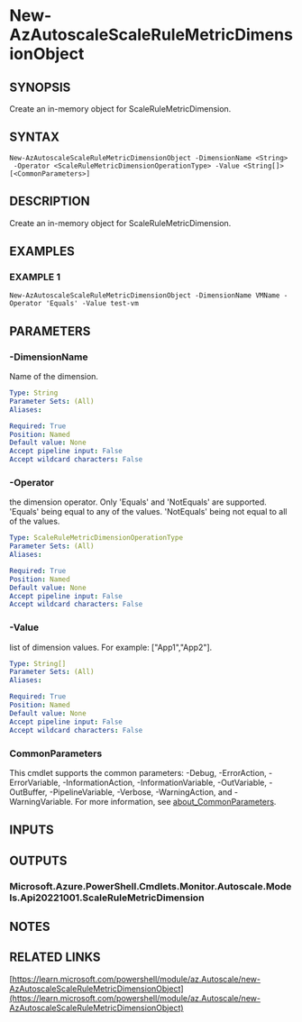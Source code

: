 ﻿---
external help file: Az.Monitor-help.xml
Module Name: Az.Monitor
online version: https://learn.microsoft.com/powershell/module/az.Autoscale/new-AzAutoscaleScaleRuleMetricDimensionObject
schema: 2.0.0
---

# New-AzAutoscaleScaleRuleMetricDimensionObject

## SYNOPSIS
Create an in-memory object for ScaleRuleMetricDimension.

## SYNTAX

```
New-AzAutoscaleScaleRuleMetricDimensionObject -DimensionName <String>
 -Operator <ScaleRuleMetricDimensionOperationType> -Value <String[]> [<CommonParameters>]
```

## DESCRIPTION
Create an in-memory object for ScaleRuleMetricDimension.

## EXAMPLES

### EXAMPLE 1
```
New-AzAutoscaleScaleRuleMetricDimensionObject -DimensionName VMName -Operator 'Equals' -Value test-vm
```

## PARAMETERS

### -DimensionName
Name of the dimension.

```yaml
Type: String
Parameter Sets: (All)
Aliases:

Required: True
Position: Named
Default value: None
Accept pipeline input: False
Accept wildcard characters: False
```

### -Operator
the dimension operator.
Only 'Equals' and 'NotEquals' are supported.
'Equals' being equal to any of the values.
'NotEquals' being not equal to all of the values.

```yaml
Type: ScaleRuleMetricDimensionOperationType
Parameter Sets: (All)
Aliases:

Required: True
Position: Named
Default value: None
Accept pipeline input: False
Accept wildcard characters: False
```

### -Value
list of dimension values.
For example: \["App1","App2"\].

```yaml
Type: String[]
Parameter Sets: (All)
Aliases:

Required: True
Position: Named
Default value: None
Accept pipeline input: False
Accept wildcard characters: False
```

### CommonParameters
This cmdlet supports the common parameters: -Debug, -ErrorAction, -ErrorVariable, -InformationAction, -InformationVariable, -OutVariable, -OutBuffer, -PipelineVariable, -Verbose, -WarningAction, and -WarningVariable. For more information, see [about_CommonParameters](http://go.microsoft.com/fwlink/?LinkID=113216).

## INPUTS

## OUTPUTS

### Microsoft.Azure.PowerShell.Cmdlets.Monitor.Autoscale.Models.Api20221001.ScaleRuleMetricDimension
## NOTES

## RELATED LINKS

[https://learn.microsoft.com/powershell/module/az.Autoscale/new-AzAutoscaleScaleRuleMetricDimensionObject](https://learn.microsoft.com/powershell/module/az.Autoscale/new-AzAutoscaleScaleRuleMetricDimensionObject)

